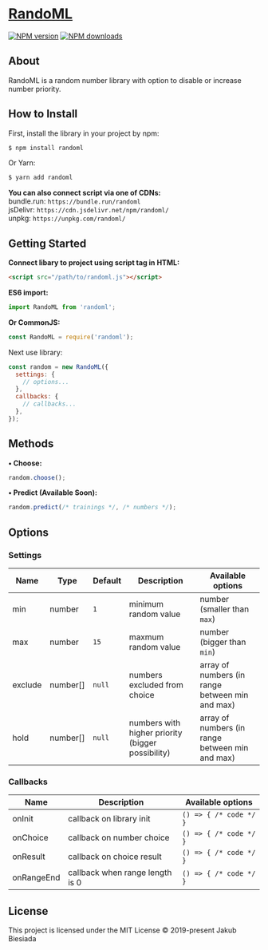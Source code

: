 # [RandoML](https://github.com/randoml-js/randoml)

[![NPM version](http://img.shields.io/npm/v/randoml.svg?style=flat-square)](https://www.npmjs.com/package/randoml)
[![NPM downloads](http://img.shields.io/npm/dm/randoml.svg?style=flat-square)](https://www.npmjs.com/package/randoml)

## About

RandoML is a random number library with option to disable or increase number priority.

## How to Install

First, install the library in your project by npm:

```sh
$ npm install randoml
```

Or Yarn:

```sh
$ yarn add randoml
```

**You can also connect script via one of CDNs:**<br>
bundle.run: `https://bundle.run/randoml`<br>
jsDelivr: `https://cdn.jsdelivr.net/npm/randoml/`<br>
unpkg: `https://unpkg.com/randoml/`

## Getting Started

**Connect libary to project using script tag in HTML:**

```html
<script src="/path/to/randoml.js"></script>
```

**ES6 import:**

```js
import RandoML from 'randoml';
```

**Or CommonJS:**

```js
const RandoML = require('randoml');
```

Next use library:

```js
const random = new RandoML({
  settings: {
    // options...
  },
  callbacks: {
    // callbacks...
  },
});
```

## Methods

**&bull; Choose:**

```js
random.choose();
```

**&bull; Predict (Available Soon):**

```js
random.predict(/* trainings */, /* numbers */);
```

## Options

### Settings

| Name    | Type     | Default | Description                                       | Available options                               |
| ------- | -------- | ------- | ------------------------------------------------- | ----------------------------------------------- |
| min     | number   | `1`     | minimum random value                              | number (smaller than `max`)                     |
| max     | number   | `15`    | maxmum random value                               | number (bigger than `min`)                      |
| exclude | number[] | `null`  | numbers excluded from choice                      | array of numbers (in range between min and max) |
| hold    | number[] | `null`  | numbers with higher priority (bigger possibility) | array of numbers (in range between min and max) |

### Callbacks

| Name       | Description                     | Available options      |
| ---------- | ------------------------------- | ---------------------- |
| onInit     | callback on library init        | `() => { /* code */ }` |
| onChoice   | callback on number choice       | `() => { /* code */ }` |
| onResult   | callback on choice result       | `() => { /* code */ }` |
| onRangeEnd | callback when range length is 0 | `() => { /* code */ }` |

## License

This project is licensed under the MIT License © 2019-present Jakub Biesiada
